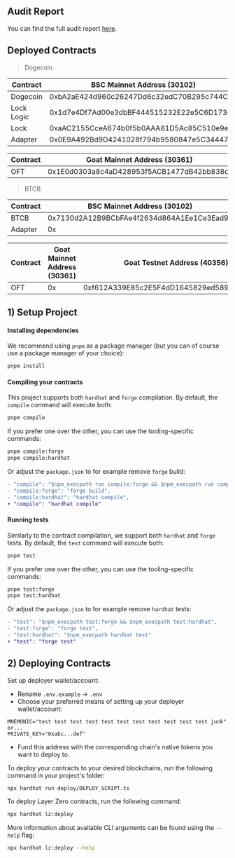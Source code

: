 ## Audit Report

You can find the full audit report [here](https://hackmd.io/@offbeatsecurity/dogelock-review).

## Deployed Contracts

> Dogecoin

| Contract   | BSC Mainnet Address (30102)                | BSC Testnet Address (40102)                |
| ---------- | ------------------------------------------ | ------------------------------------------ |
| Dogecoin   | 0xbA2aE424d960c26247Dd6c32edC70B295c744C43 | 0x9A359f736674913e405Eb64C2048c6293DC97CbF |
| Lock Logic | 0x1d7e4Df7Ad00e3dbBF444515232E22e5C6D173e8 | 0x2d3B6b33E1cF574AB0d007A8154c8f97aa528795 |
| Lock       | 0xaAC2155CceA674b0f5b0AAA81D5Ac85C510e9e98 | 0x4461ccD816E9952Ebd0BaF0661ac4E28de0d5095 |
| Adapter    | 0x0E9A492Bd9D4241028f794b9580847e5C3444776 | 0xa1952fFa805b9F2b711b61f005C6e56054cCA016 |

| Contract | Goat Mainnet Address (30361)               | Goat Testnet Address (40356)               |
| -------- | ------------------------------------------ | ------------------------------------------ |
| OFT      | 0x1E0d0303a8c4aD428953f5ACB1477dB42bb838cf | 0xa0449799bb779CE75FF37d8fd9A486603F24B804 |

> BTCB

| Contract | BSC Mainnet Address (30102)                | BSC Testnet Address (40102)                |
| -------- | ------------------------------------------ | ------------------------------------------ |
| BTCB     | 0x7130d2A12B9BCbFAe4f2634d864A1Ee1Ce3Ead9c | 0x6ce8dA28E2f864420840cF74474eFf5fD80E65B8 |
| Adapter  | 0x                                         | 0xD9A5551652a1DF93E6242A39925CEb2133Ea2312 |

| Contract | Goat Mainnet Address (30361) | Goat Testnet Address (40356)               |
| -------- | ---------------------------- | ------------------------------------------ |
| OFT      | 0x                           | 0xf612A339E85c2E5F4dD1645829ed5898d08F6649 |

## 1) Setup Project

#### Installing dependencies

We recommend using `pnpm` as a package manager (but you can of course use a package manager of your choice):

```bash
pnpm install
```

#### Compiling your contracts

This project supports both `hardhat` and `forge` compilation. By default, the `compile` command will execute both:

```bash
pnpm compile
```

If you prefer one over the other, you can use the tooling-specific commands:

```bash
pnpm compile:forge
pnpm compile:hardhat
```

Or adjust the `package.json` to for example remove `forge` build:

```diff
- "compile": "$npm_execpath run compile:forge && $npm_execpath run compile:hardhat",
- "compile:forge": "forge build",
- "compile:hardhat": "hardhat compile",
+ "compile": "hardhat compile"
```

#### Running tests

Similarly to the contract compilation, we support both `hardhat` and `forge` tests. By default, the `test` command will execute both:

```bash
pnpm test
```

If you prefer one over the other, you can use the tooling-specific commands:

```bash
pnpm test:forge
pnpm test:hardhat
```

Or adjust the `package.json` to for example remove `hardhat` tests:

```diff
- "test": "$npm_execpath test:forge && $npm_execpath test:hardhat",
- "test:forge": "forge test",
- "test:hardhat": "$npm_execpath hardhat test"
+ "test": "forge test"
```

## 2) Deploying Contracts

Set up deployer wallet/account:

- Rename `.env.example` -> `.env`
- Choose your preferred means of setting up your deployer wallet/account:

```
MNEMONIC="test test test test test test test test test test test junk"
or...
PRIVATE_KEY="0xabc...def"
```

- Fund this address with the corresponding chain's native tokens you want to deploy to.

To deploy your contracts to your desired blockchains, run the following command in your project's folder:

```bash
npx hardhat run deploy/DEPLOY_SCRIPT.ts
```

To deploy Layer Zero contracts, run the following command:

```bash
npx hardhat lz:deploy
```

More information about available CLI arguments can be found using the `--help` flag:

```bash
npx hardhat lz:deploy --help
```
